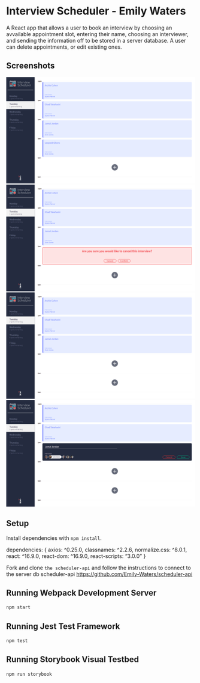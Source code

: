 # Interview Scheduler - Emily Waters

A React app that allows a user to book an interview by choosing an avvailable appointment slot, entering their name, choosing an interviewer, and sending the information off to be stored in a server database. A user can delete appointments, or edit existing ones.

## Screenshots

!['Layout'](https://github.com/Emily-Waters/scheduler/blob/master/public/docs/layout.png)
!['Delete'](https://github.com/Emily-Waters/scheduler/blob/master/public/docs/delete.png)
!['Updated Spots'](https://github.com/Emily-Waters/scheduler/blob/master/public/docs/layout-with-updated-spots.png)
!['Edit'](https://github.com/Emily-Waters/scheduler/blob/master/public/docs/edit.png)

## Setup

Install dependencies with `npm install`.

dependencies: {
axios: ^0.25.0,
classnames: ^2.2.6,
normalize.css: ^8.0.1,
react: ^16.9.0,
react-dom: ^16.9.0,
react-scripts: “3.0.0”
}

Fork and clone `the scheduler-api` and follow the instructions to connect to the server db
scheduler-api
https://github.com/Emily-Waters/scheduler-api

## Running Webpack Development Server

```sh
npm start
```

## Running Jest Test Framework

```sh
npm test
```

## Running Storybook Visual Testbed

```sh
npm run storybook
```
